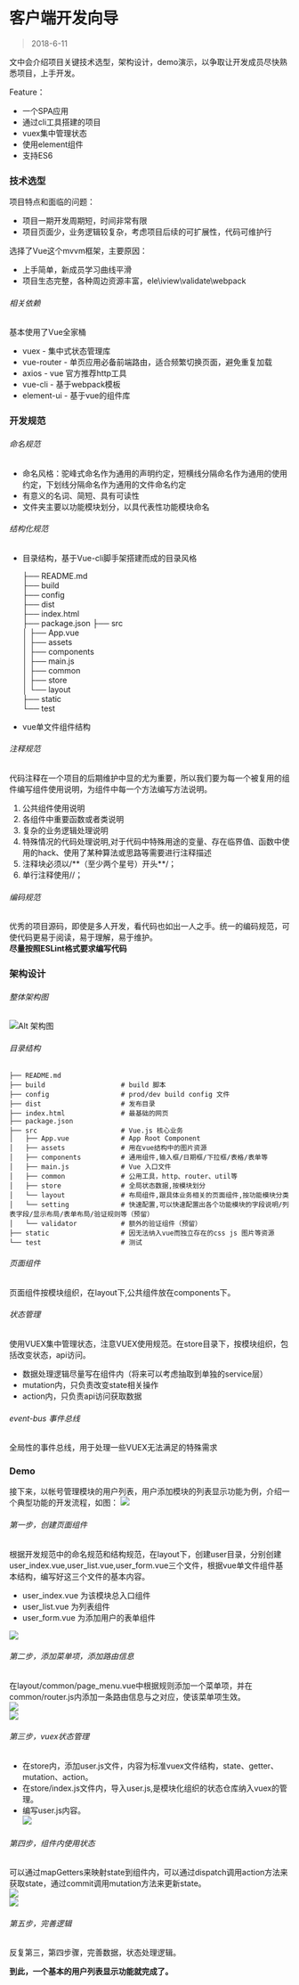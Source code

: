 # 客户端开发向导

> 2018-6-11 


文中会介绍项目关键技术选型，架构设计，demo演示，以争取让开发成员尽快熟悉项目，上手开发。

Feature：

- 一个SPA应用
- 通过cli工具搭建的项目
- vuex集中管理状态
- 使用element组件
- 支持ES6

### 技术选型

项目特点和面临的问题：

- 项目一期开发周期短，时间非常有限
- 项目页面少，业务逻辑较复杂，考虑项目后续的可扩展性，代码可维护行

选择了Vue这个mvvm框架，主要原因：  

- 上手简单，新成员学习曲线平滑
- 项目生态完整，各种周边资源丰富，ele\iview\validate\webpack

###### 相关依赖
基本使用了Vue全家桶

- vuex - 集中式状态管理库
- vue-router - 单页应用必备前端路由，适合频繁切换页面，避免重复加载
- axios - vue 官方推荐http工具
- vue-cli - 基于webpack模板
- element-ui - 基于vue的组件库


### 开发规范
###### 命名规范
- 命名风格：驼峰式命名作为通用的声明约定，短横线分隔命名作为通用的使用约定，下划线分隔命名作为通用的文件命名约定
- 有意义的名词、简短、具有可读性
- 文件夹主要以功能模块划分，以具代表性功能模块命名

###### 结构化规范
- 目录结构，基于Vue-cli脚手架搭建而成的目录风格

	├── README.md  
	├── build                   
	├── config                
	├── dist                   
	├── index.html           
	├── package.json
	├── src                     
	│   ├── App.vue            
	│   ├── assets             
	│   ├── components          
	│   ├── main.js             
	│   ├── common              
	│   ├── store               
	│   └── layout              
	├── static               
	└── test  

- vue单文件组件结构  


###### 注释规范

代码注释在一个项目的后期维护中显的尤为重要，所以我们要为每一个被复用的组件编写组件使用说明，为组件中每一个方法编写方法说明。  
1. 公共组件使用说明  
2. 各组件中重要函数或者类说明  
3. 复杂的业务逻辑处理说明  
4. 特殊情况的代码处理说明,对于代码中特殊用途的变量、存在临界值、函数中使用的hack、使用了某种算法或思路等需要进行注释描述  
5. 注释块必须以/\*\*（至少两个星号）开头\*\*/；  
6. 单行注释使用//；  
 
 ###### 编码规范
 优秀的项目源码，即使是多人开发，看代码也如出一人之手。统一的编码规范，可使代码更易于阅读，易于理解，易于维护。  
 **尽量按照ESLint格式要求编写代码**


### 架构设计

###### 整体架构图

![Alt 架构图](img/architecture.png)

###### 目录结构


	├── README.md  
	├── build                   # build 脚本  
	├── config                  # prod/dev build config 文件
	├── dist                    # 发布目录
	├── index.html              # 最基础的网页
	├── package.json
	├── src                     # Vue.js 核心业务
	│   ├── App.vue             # App Root Component
	│   ├── assets              # 用在vue结构中的图片资源
	│   ├── components          # 通用组件,输入框/日期框/下拉框/表格/表单等
	│   ├── main.js             # Vue 入口文件
	│   ├── common              # 公用工具，http、router、util等
	│   ├── store               # 全局状态数据,按模块划分
	│   └── layout              # 布局组件,跟具体业务相关的页面组件,按功能模块分类
	│   └── setting             # 快速配置,可以快速配置出各个功能模块的字段说明/列表字段/显示布局/表单布局/验证规则等（预留）
	│   └── validator           # 额外的验证组件（预留）
	├── static                  # 因无法纳入vue而独立存在的css js 图片等资源
	└── test                    # 测试


###### 页面组件  

页面组件按模块组织，在layout下,公共组件放在components下。

###### 状态管理  

使用VUEX集中管理状态，注意VUEX使用规范。在store目录下，按模块组织，包括改变状态，api访问。
- 数据处理逻辑尽量写在组件内（将来可以考虑抽取到单独的service层）
- mutation内，只负责改变state相关操作
- action内，只负责api访问获取数据

###### event-bus 事件总线  

全局性的事件总线，用于处理一些VUEX无法满足的特殊需求


### Demo

接下来，以帐号管理模块的用户列表，用户添加模块的列表显示功能为例，介绍一个典型功能的开发流程，如图：
![](img/demo1.jpg)

###### 第一步，创建页面组件

根据开发规范中的命名规范和结构规范，在layout下，创建user目录，分别创建user_index.vue,user_list.vue,user_form.vue三个文件，根据vue单文件组件基本结构，编写好这三个文件的基本内容。 

- user_index.vue 为该模块总入口组件  
- user_list.vue 为列表组件  
- user_form.vue 为添加用户的表单组件  

![](img/demo2.png)

###### 第二步，添加菜单项，添加路由信息

在layout/common/page_menu.vue中根据规则添加一个菜单项，并在common/router.js内添加一条路由信息与之对应，使该菜单项生效。  
![](img/demo3.png)  
![](img/demo4.png)

###### 第三步，vuex状态管理  

- 在store内，添加user.js文件，内容为标准vuex文件结构，state、getter、mutation、action。    
- 在store/index.js文件内，导入user.js,是模块化组织的状态仓库纳入vuex的管理。  
- 编写user.js内容。  
![](img/demo5.png)


###### 第四步，组件内使用状态

可以通过mapGetters来映射state到组件内，可以通过dispatch调用action方法来获取state，通过commit调用mutation方法来更新state。  
![](img/demo6.png)  
![](img/demo7.png)

###### 第五步，完善逻辑

反复第三，第四步骤，完善数据，状态处理逻辑。   




**到此，一个基本的用户列表显示功能就完成了。**

